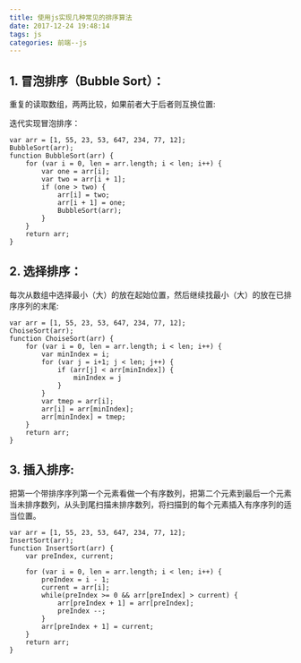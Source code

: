 ```yaml
---
title: 使用js实现几种常见的排序算法
date: 2017-12-24 19:48:14
tags: js
categories: 前端--js
---
```


## 1. 冒泡排序（Bubble Sort）：

重复的读取数组，两两比较，如果前者大于后者则互换位置:

迭代实现冒泡排序：
<!-- more -->
```
var arr = [1, 55, 23, 53, 647, 234, 77, 12];
BubbleSort(arr);
function BubbleSort(arr) {
    for (var i = 0, len = arr.length; i < len; i++) {
        var one = arr[i];
        var two = arr[i + 1];
        if (one > two) {
            arr[i] = two;
            arr[i + 1] = one;
            BubbleSort(arr);
        } 
    }
    return arr;
}
```

## 2. 选择排序：

每次从数组中选择最小（大）的放在起始位置，然后继续找最小（大）的放在已排序序列的末尾:

```
var arr = [1, 55, 23, 53, 647, 234, 77, 12];
ChoiseSort(arr);
function ChoiseSort(arr) {
    for (var i = 0, len = arr.length; i < len; i++) {
        var minIndex = i;
        for (var j = i+1; j < len; j++) {
            if (arr[j] < arr[minIndex]) {
                minIndex = j
            }
        }
        var tmep = arr[i];
        arr[i] = arr[minIndex];
        arr[minIndex] = tmep;
    }
    return arr;
}
```

## 3. 插入排序:

把第一个带排序序列第一个元素看做一个有序数列，把第二个元素到最后一个元素当未排序数列，从头到尾扫描未排序数列，将扫描到的每个元素插入有序序列的适当位置。

```
var arr = [1, 55, 23, 53, 647, 234, 77, 12];
InsertSort(arr);
function InsertSort(arr) {
    var preIndex, current;

    for (var i = 0, len = arr.length; i < len; i++) {
        preIndex = i - 1;
        current = arr[i];
        while(preIndex >= 0 && arr[preIndex] > current) {
            arr[preIndex + 1] = arr[preIndex];
            preIndex --;
        }
        arr[preIndex + 1] = current;
    }
    return arr;
}
```